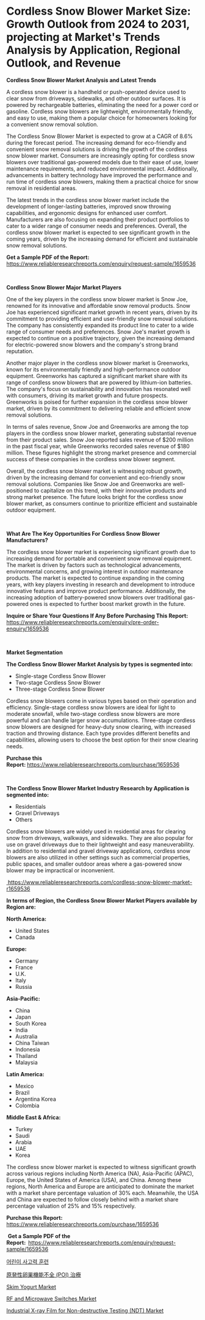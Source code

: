 <p><h1>Cordless Snow Blower Market Size: Growth Outlook from 2024 to 2031, projecting at Market's Trends Analysis by Application, Regional Outlook, and Revenue</h1></p><p><strong>Cordless Snow Blower Market Analysis and Latest Trends</strong></p>
<p><p>A cordless snow blower is a handheld or push-operated device used to clear snow from driveways, sidewalks, and other outdoor surfaces. It is powered by rechargeable batteries, eliminating the need for a power cord or gasoline. Cordless snow blowers are lightweight, environmentally friendly, and easy to use, making them a popular choice for homeowners looking for a convenient snow removal solution.</p><p>The Cordless Snow Blower Market is expected to grow at a CAGR of 8.6% during the forecast period. The increasing demand for eco-friendly and convenient snow removal solutions is driving the growth of the cordless snow blower market. Consumers are increasingly opting for cordless snow blowers over traditional gas-powered models due to their ease of use, lower maintenance requirements, and reduced environmental impact. Additionally, advancements in battery technology have improved the performance and run time of cordless snow blowers, making them a practical choice for snow removal in residential areas.</p><p>The latest trends in the cordless snow blower market include the development of longer-lasting batteries, improved snow throwing capabilities, and ergonomic designs for enhanced user comfort. Manufacturers are also focusing on expanding their product portfolios to cater to a wider range of consumer needs and preferences. Overall, the cordless snow blower market is expected to see significant growth in the coming years, driven by the increasing demand for efficient and sustainable snow removal solutions.</p></p>
<p><strong>Get a Sample PDF of the Report:&nbsp;</strong> <a href="https://www.reliableresearchreports.com/enquiry/request-sample/1659536">https://www.reliableresearchreports.com/enquiry/request-sample/1659536</a></p>
<p>&nbsp;</p>
<p><strong>Cordless Snow Blower Major Market Players</strong></p>
<p><p>One of the key players in the cordless snow blower market is Snow Joe, renowned for its innovative and affordable snow removal products. Snow Joe has experienced significant market growth in recent years, driven by its commitment to providing efficient and user-friendly snow removal solutions. The company has consistently expanded its product line to cater to a wide range of consumer needs and preferences. Snow Joe's market growth is expected to continue on a positive trajectory, given the increasing demand for electric-powered snow blowers and the company's strong brand reputation.</p><p>Another major player in the cordless snow blower market is Greenworks, known for its environmentally friendly and high-performance outdoor equipment. Greenworks has captured a significant market share with its range of cordless snow blowers that are powered by lithium-ion batteries. The company's focus on sustainability and innovation has resonated well with consumers, driving its market growth and future prospects. Greenworks is poised for further expansion in the cordless snow blower market, driven by its commitment to delivering reliable and efficient snow removal solutions.</p><p>In terms of sales revenue, Snow Joe and Greenworks are among the top players in the cordless snow blower market, generating substantial revenue from their product sales. Snow Joe reported sales revenue of $200 million in the past fiscal year, while Greenworks recorded sales revenue of $180 million. These figures highlight the strong market presence and commercial success of these companies in the cordless snow blower segment.</p><p>Overall, the cordless snow blower market is witnessing robust growth, driven by the increasing demand for convenient and eco-friendly snow removal solutions. Companies like Snow Joe and Greenworks are well-positioned to capitalize on this trend, with their innovative products and strong market presence. The future looks bright for the cordless snow blower market, as consumers continue to prioritize efficient and sustainable outdoor equipment.</p></p>
<p>&nbsp;</p>
<p><strong>What Are The Key Opportunities For Cordless Snow Blower Manufacturers?</strong></p>
<p><p>The cordless snow blower market is experiencing significant growth due to increasing demand for portable and convenient snow removal equipment. The market is driven by factors such as technological advancements, environmental concerns, and growing interest in outdoor maintenance products. The market is expected to continue expanding in the coming years, with key players investing in research and development to introduce innovative features and improve product performance. Additionally, the increasing adoption of battery-powered snow blowers over traditional gas-powered ones is expected to further boost market growth in the future.</p></p>
<p><strong>Inquire or Share Your Questions If Any Before Purchasing This Report:</strong> <a href="https://www.reliableresearchreports.com/enquiry/pre-order-enquiry/1659536">https://www.reliableresearchreports.com/enquiry/pre-order-enquiry/1659536</a></p>
<p>&nbsp;</p>
<p><strong>Market Segmentation</strong></p>
<p><strong>The Cordless Snow Blower Market Analysis by types is segmented into:</strong></p>
<p><ul><li>Single-stage Cordless Snow Blower</li><li>Two-stage Cordless Snow Blower</li><li>Three-stage Cordless Snow Blower</li></ul></p>
<p><p>Cordless snow blowers come in various types based on their operation and efficiency. Single-stage cordless snow blowers are ideal for light to moderate snowfall, while two-stage cordless snow blowers are more powerful and can handle larger snow accumulations. Three-stage cordless snow blowers are designed for heavy-duty snow clearing, with increased traction and throwing distance. Each type provides different benefits and capabilities, allowing users to choose the best option for their snow clearing needs.</p></p>
<p><strong>Purchase this Report:&nbsp;</strong><a href="https://www.reliableresearchreports.com/purchase/1659536">https://www.reliableresearchreports.com/purchase/1659536</a></p>
<p>&nbsp;</p>
<p><strong>The Cordless Snow Blower Market Industry Research by Application is segmented into:</strong></p>
<p><ul><li>Residentials</li><li>Gravel Driveways</li><li>Others</li></ul></p>
<p><p>Cordless snow blowers are widely used in residential areas for clearing snow from driveways, walkways, and sidewalks. They are also popular for use on gravel driveways due to their lightweight and easy maneuverability. In addition to residential and gravel driveway applications, cordless snow blowers are also utilized in other settings such as commercial properties, public spaces, and smaller outdoor areas where a gas-powered snow blower may be impractical or inconvenient.</p></p>
<p><a href="https://www.reliableresearchreports.com/cordless-snow-blower-market-r1659536">&nbsp;https://www.reliableresearchreports.com/cordless-snow-blower-market-r1659536</a></p>
<p><strong>In terms of Region, the Cordless Snow Blower Market Players available by Region are:</strong></p>
<p>
    <p> <strong> North America: </strong>
        <ul>
            <li>United States</li>
            <li>Canada</li>
        </ul>
        </p> 
    <p> <strong> Europe: </strong>
        <ul>
            <li>Germany</li>
            <li>France</li>
            <li>U.K.</li>
            <li>Italy</li>
            <li>Russia</li>
        </ul>
        </p> 
    <p> <strong> Asia-Pacific: </strong>
        <ul>
            <li>China</li>
            <li>Japan</li>
            <li>South Korea</li>
            <li>India</li>
            <li>Australia</li>
            <li>China Taiwan</li>
            <li>Indonesia</li>
            <li>Thailand</li>
            <li>Malaysia</li>
        </ul>
        </p> 
    <p> <strong> Latin America: </strong>
        <ul>
            <li>Mexico</li>
            <li>Brazil</li>
            <li>Argentina Korea</li>
            <li>Colombia</li>
        </ul>
        </p> 
    <p> <strong> Middle East & Africa: </strong>
        <ul>
            <li>Turkey</li>
            <li>Saudi</li>
            <li>Arabia</li>
            <li>UAE</li>
            <li>Korea</li>
        </ul>
    </p>
    </p>
<p><p>The cordless snow blower market is expected to witness significant growth across various regions including North America (NA), Asia-Pacific (APAC), Europe, the United States of America (USA), and China. Among these regions, North America and Europe are anticipated to dominate the market with a market share percentage valuation of 30% each. Meanwhile, the USA and China are expected to follow closely behind with a market share percentage valuation of 25% and 15% respectively.</p></p>
<p><strong>Purchase this Report: </strong><a href="https://www.reliableresearchreports.com/purchase/1659536">https://www.reliableresearchreports.com/purchase/1659536</a></p>
<p>&nbsp;<strong>Get a Sample PDF of the Report:&nbsp;&nbsp;</strong><a href="https://www.reliableresearchreports.com/enquiry/request-sample/1659536">https://www.reliableresearchreports.com/enquiry/request-sample/1659536</a></p>
<p><strong></strong></p>
<p><p><a href="https://medium.com/@hermanokutneva7878567/%EA%B8%80%EB%A1%9C%EB%B2%8C-%EC%96%B4%EB%A6%B0%EC%9D%B4-%EC%82%AC%EA%B3%A0-%ED%9B%88%EB%A0%A8-%EC%8B%9C%EC%9E%A5-%EB%8F%99%ED%96%A5%EC%97%90-%EB%8C%80%ED%95%9C-%EC%A0%84%EB%9E%B5%EC%A0%81%EC%9D%B8-%ED%86%B5%EC%B0%B0-2024-2031-183-%ED%8E%98%EC%9D%B4%EC%A7%80%EC%97%90%EC%84%9C-%EB%8B%A4%EB%A3%B8-d92d283e0f1c">어린이 사고력 훈련</a></p><p><a href="https://github.com/ReganWisoky2023/Market-Research-Report-List-2/blob/main/7768196153926.md">原発性卵巣機能不全 (POI) 治療</a></p><p><a href="https://github.com/ernidarwin455/Market-Research-Report-List-1/blob/main/skim-yogurt-market.md">Skim Yogurt Market</a></p><p><a href="https://www.linkedin.com/pulse/global-rf-microwave-switches-market-size-amp-share-analysis-3n4le">RF and Microwave Switches Market</a></p><p><a href="https://www.linkedin.com/pulse/industrial-x-ray-film-non-destructive-testing-ndt-market-x7rwe">Industrial X-ray Film for Non-destructive Testing (NDT) Market</a></p></p>